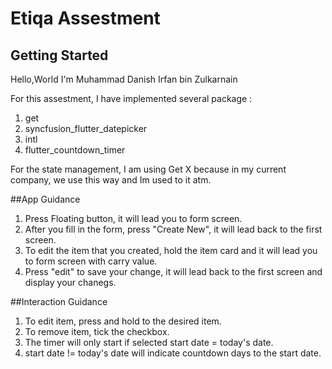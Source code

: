 # Etiqa Assestment

## Getting Started

Hello,World
I'm Muhammad Danish Irfan bin Zulkarnain

For this assestment, I have implemented several package : 

1) get 
2) syncfusion_flutter_datepicker
3) intl
4) flutter_countdown_timer

For the state management, I am using Get X because in my current company, we use this way and Im used to it atm.

##App Guidance

1) Press Floating button, it will lead you to form screen. 
2) After you fill in the form, press "Create New", it will lead back to the first screen.
3) To edit the item that you created, hold the item card and it will lead you to form screen with carry value.
4) Press "edit" to save your change, it will lead back to the first screen and display your chanegs.

##Interaction Guidance

1) To edit item, press and hold to the desired item.
2) To remove item, tick the checkbox.
3) The timer will only start if selected start date = today's date.
4) start date != today's date will indicate countdown days to the start date.
